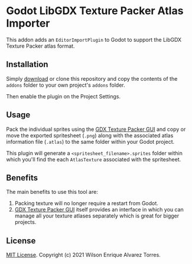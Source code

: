 # Godot LibGDX Texture Packer Atlas Importer

This addon adds an `EditorImportPlugin` to Godot to support the LibGDX Texture Packer atlas format.

## Installation

Simply [download](https://github.com/Rubonnek/godot-libgdx-texture-packer-atlas-importer/archive/refs/heads/main.zip) or clone this repository and copy the contents of the
`addons` folder to your own project's `addons` folder.

Then enable the plugin on the Project Settings.

## Usage

Pack the individual sprites using the [GDX Texture Packer GUI](https://github.com/crashinvaders/gdx-texture-packer-gui) and copy or move the exported spritesheet (`.png`) along with the associated atlas information file (`.atlas`) to the same folder within your Godot project.

This plugin will generate a `<spritesheet_filename>.sprites` folder within which you'll find the each `AtlasTexture` associated with the spritesheet.

## Benefits

The main benefits to use this tool are:

1. Packing texture will no longer require a restart from Godot.
2. [GDX Texture Packer GUI](https://github.com/crashinvaders/gdx-texture-packer-gui) itself provides an interface in which you can manage all your texture atlases separately which is great for bigger projects.

## License

[MIT License](LICENSE). Copyright (c) 2021 Wilson Enrique Alvarez Torres.
